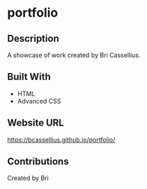 # portfolio

## Description
A showcase of work created by Bri Cassellius.

## Built With
* HTML
* Advanced CSS

## Website URL
https://bcassellius.github.io/portfolio/

## Contributions
Created by Bri
